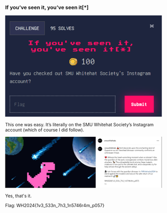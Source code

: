### If you’ve seen it, you’ve seen it[*]


![alt_text](images/image17.png "image_tooltip")


This one was easy. It’s literally on the SMU Whitehat Society’s Instagram account (which of course I did follow).


![alt_text](images/image19.png "image_tooltip")


Yes, that's it.

Flag: WH2024{1v3_533n_7h3_1n5746r4m_p057}
